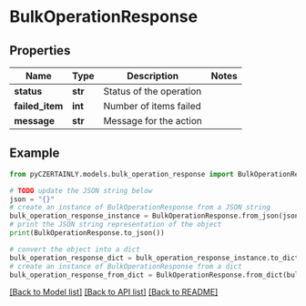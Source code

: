 # BulkOperationResponse


## Properties

Name | Type | Description | Notes
------------ | ------------- | ------------- | -------------
**status** | **str** | Status of the operation | 
**failed_item** | **int** | Number of items failed | 
**message** | **str** | Message for the action | 

## Example

```python
from pyCZERTAINLY.models.bulk_operation_response import BulkOperationResponse

# TODO update the JSON string below
json = "{}"
# create an instance of BulkOperationResponse from a JSON string
bulk_operation_response_instance = BulkOperationResponse.from_json(json)
# print the JSON string representation of the object
print(BulkOperationResponse.to_json())

# convert the object into a dict
bulk_operation_response_dict = bulk_operation_response_instance.to_dict()
# create an instance of BulkOperationResponse from a dict
bulk_operation_response_from_dict = BulkOperationResponse.from_dict(bulk_operation_response_dict)
```
[[Back to Model list]](../README.md#documentation-for-models) [[Back to API list]](../README.md#documentation-for-api-endpoints) [[Back to README]](../README.md)



